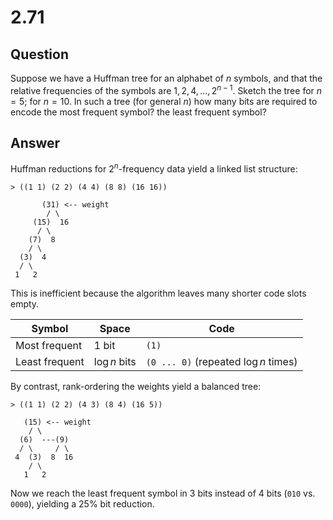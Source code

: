 # 2.71

## Question

Suppose we have a Huffman tree for an alphabet of $n$ symbols, and that the relative frequencies of the symbols are $1, 2, 4, ..., 2^{n-1}$. Sketch the tree for $n=5$; for $n=10$. In such a tree (for general $n$) how many bits are required to encode the most frequent symbol? the least frequent symbol?

## Answer

Huffman reductions for $2^n$-frequency data yield a linked list structure:

```
> ((1 1) (2 2) (4 4) (8 8) (16 16))

       (31) <-- weight
        / \
     (15)  16
      / \
    (7)  8
    / \
  (3)  4
  / \
 1   2
````

This is inefficient because the algorithm leaves many shorter code slots empty.

| Symbol | Space | Code |
|---|---|---|
Most frequent | $1$ bit | `(1)` |
Least frequent | $\log n$ bits | `(0 ... 0)` (repeated $\log n$ times) |

By contrast, rank-ordering the weights yield a balanced tree:

```
> ((1 1) (2 2) (4 3) (8 4) (16 5))

   (15) <-- weight
    / \
  (6)  ---(9)
  / \     / \
 4  (3)  8  16
    / \
   1   2
````

Now we reach the least frequent symbol in 3 bits instead of 4 bits (`010` vs. `0000`), yielding a 25% bit reduction.
